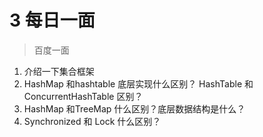# 3 每日一面

> 百度一面

1. 介绍一下集合框架
2. HashMap 和hashtable 底层实现什么区别？ HashTable 和ConcurrentHashTable 区别？
3. HashMap 和TreeMap 什么区别？底层数据结构是什么？
4. Synchronized 和 Lock 什么区别？